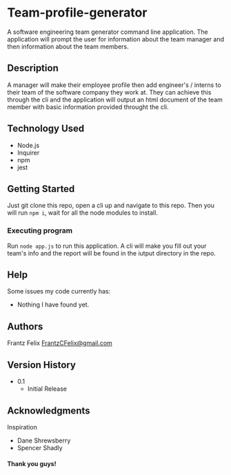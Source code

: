 # Team-profile-generator

A software engineering team generator command line application. The application will prompt the user for information about the team manager and then information about the team members.

## Description

A manager will make their employee profile then add engineer's / interns to their team of the software company they work at. They can achieve this through the cli and the application will output an html document of the team member with basic information provided throught the cli.

## Technology Used

- Node.js
- Inquirer
- npm
- jest

## Getting Started

Just git clone this repo, open a cli up and navigate to this repo. Then you will run `npm i`, wait for all the node modules to install.

### Executing program

Run `node app.js` to run this application. A cli will make you fill out your team's info and the report will be found in the iutput directory in the repo.

## Help

Some issues my code currently has:

- Nothing I have found yet.

## Authors

Frantz Felix
FrantzCFelix@gmail.com

## Version History

- 0.1
  - Initial Release

## Acknowledgments

Inspiration

- Dane Shrewsberry
- Spencer Shadly

#### Thank you guys!
